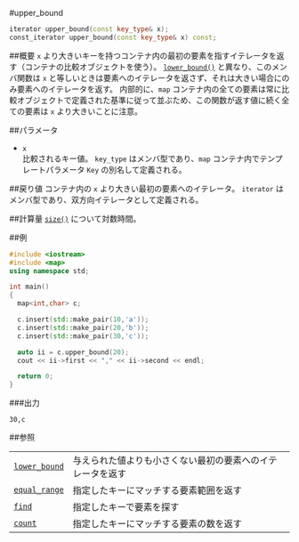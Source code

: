 #upper_bound
```cpp
iterator upper_bound(const key_type& x);
const_iterator upper_bound(const key_type& x) const;
```

##概要
`x` より大きいキーを持つコンテナ内の最初の要素を指すイテレータを返す（コンテナの比較オブジェクトを使う）。 
[`lower_bound()`](/reference/map/map/lower_bound.md) と異なり、このメンバ関数は `x` と等しいときは要素へのイテレータを返さず、それは大きい場合にのみ要素へのイテレータを返す。 
内部的に、`map` コンテナ内の全ての要素は常に比較オブジェクトで定義された基準に従って並ぶため、この関数が返す値に続く全ての要素は `x` より大きいことに注意。


##パラメータ
- `x`<br/>
比較されるキー値。 
`key_type` はメンバ型であり、`map` コンテナ内でテンプレートパラメータ `Key` の別名して定義される。


##戻り値
コンテナ内の `x` より大きい最初の要素へのイテレータ。 
`iterator` はメンバ型であり、双方向イテレータとして定義される。


##計算量
[`size()`](/reference/map/map/size.md) について対数時間。


##例
```cpp
#include <iostream>
#include <map>
using namespace std;

int main()
{
  map<int,char> c;

  c.insert(std::make_pair(10,'a'));
  c.insert(std::make_pair(20,'b'));
  c.insert(std::make_pair(30,'c'));

  auto ii = c.upper_bound(20);
  cout << ii->first << "," << ii->second << endl;

  return 0;
}
```

###出力
```
30,c
```

##参照

| | |
|-------------------------------------------------------------------------------------------------|-----------------------------------------------------------------------------------------|
| [`lower_bound`](/reference/map/map/lower_bound.md) | 与えられた値よりも小さくない最初の要素へのイテレータを返す |
| [`equal_range`](/reference/map/map/equal_range.md) | 指定したキーにマッチする要素範囲を返す |
| [`find`](/reference/map/map/find.md) | 指定したキーで要素を探す |
| [`count`](/reference/map/map/count.md) | 指定したキーにマッチする要素の数を返す |



